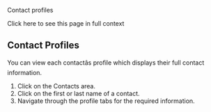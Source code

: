 Contact profiles

Click here to see this page in full context

##  Contact Profiles

You can view each contactâs profile which displays their full contact
information.

  1. Click on the Contacts area. 
  2. Click on the first or last name of a contact. 
  3. Navigate through the profile tabs for the required information. 

